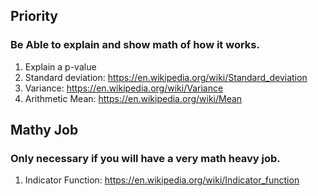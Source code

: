 ## Priority
### Be Able to explain and show math of how it works.
1. Explain a p-value
2. Standard deviation: https://en.wikipedia.org/wiki/Standard_deviation
3. Variance: https://en.wikipedia.org/wiki/Variance
4. Arithmetic Mean: https://en.wikipedia.org/wiki/Mean

## Mathy Job
### Only necessary if you will have a very math heavy job. 
1. Indicator Function: https://en.wikipedia.org/wiki/Indicator_function
